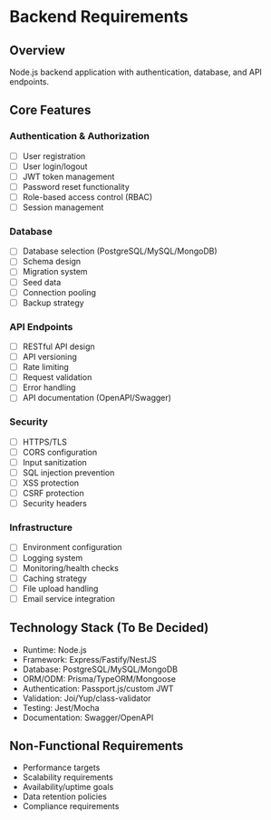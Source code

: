 # Backend Requirements

## Overview
Node.js backend application with authentication, database, and API endpoints.

## Core Features

### Authentication & Authorization
- [ ] User registration
- [ ] User login/logout
- [ ] JWT token management
- [ ] Password reset functionality
- [ ] Role-based access control (RBAC)
- [ ] Session management

### Database
- [ ] Database selection (PostgreSQL/MySQL/MongoDB)
- [ ] Schema design
- [ ] Migration system
- [ ] Seed data
- [ ] Connection pooling
- [ ] Backup strategy

### API Endpoints
- [ ] RESTful API design
- [ ] API versioning
- [ ] Rate limiting
- [ ] Request validation
- [ ] Error handling
- [ ] API documentation (OpenAPI/Swagger)

### Security
- [ ] HTTPS/TLS
- [ ] CORS configuration
- [ ] Input sanitization
- [ ] SQL injection prevention
- [ ] XSS protection
- [ ] CSRF protection
- [ ] Security headers

### Infrastructure
- [ ] Environment configuration
- [ ] Logging system
- [ ] Monitoring/health checks
- [ ] Caching strategy
- [ ] File upload handling
- [ ] Email service integration

## Technology Stack (To Be Decided)
- Runtime: Node.js
- Framework: Express/Fastify/NestJS
- Database: PostgreSQL/MySQL/MongoDB
- ORM/ODM: Prisma/TypeORM/Mongoose
- Authentication: Passport.js/custom JWT
- Validation: Joi/Yup/class-validator
- Testing: Jest/Mocha
- Documentation: Swagger/OpenAPI

## Non-Functional Requirements
- Performance targets
- Scalability requirements
- Availability/uptime goals
- Data retention policies
- Compliance requirements